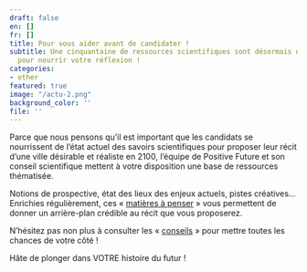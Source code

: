 ```yaml
---
draft: false
en: []
fr: []
title: Pour vous aider avant de candidater !
subtitle: Une cinquantaine de ressources scientifiques sont désormais disponibles
  pour nourrir votre réflexion !
categories:
- other
featured: true
image: "/actu-2.png"
background_color: ''
file: ''
---
```

Parce que nous pensons qu’il est important que les candidats se nourrissent de l’état actuel des savoirs scientifiques pour proposer leur récit d’une ville désirable et réaliste en 2100, l’équipe de Positive Future et son conseil scientifique mettent à votre disposition une base de ressources thématisée.

Notions de prospective, état des lieux des enjeux actuels, pistes créatives… Enrichies régulièrement, ces « [matières à penser](mailto:http://www.positive-future.org/fr/resources) » vous permettent de donner un arrière-plan crédible au récit que vous proposerez.

N’hésitez pas non plus à consulter les « [conseils](mailto:http://www.positive-future.org/fr/contest/tips) » pour mettre toutes les chances de votre côté !

Hâte de plonger dans VOTRE histoire du futur !
